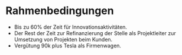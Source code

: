 # Rahmenbedingungen

- Bis zu 60% der Zeit für Innovationsaktivitäten.
- Der Rest der Zeit zur Refinanzierung der Stelle als Projektleiter zur Umsetzung von Projekten beim Kunden.
- Vergütung 90k plus Tesla als Firmenwagen.


